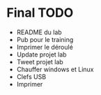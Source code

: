 # Final TODO

+ README du lab
+ Pub pour le training
+ Imprimer le déroulé
+ Update projet lab
+ Tweet projet lab
+ Chauffer windows et Linux
+ Clefs USB
+ Imprimer
